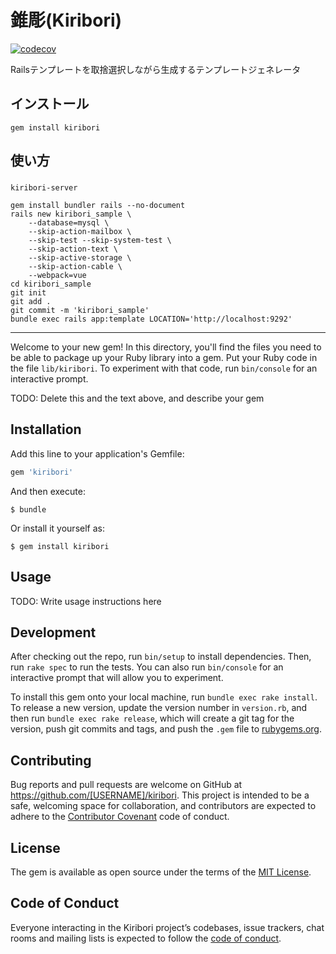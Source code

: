 # 錐彫(Kiribori)

[![codecov](https://codecov.io/gh/tk-hamaguchi/kiribori/branch/master/graph/badge.svg)](https://codecov.io/gh/tk-hamaguchi/kiribori)


Railsテンプレートを取捨選択しながら生成するテンプレートジェネレータ


## インストール

```shell
gem install kiribori
```


## 使い方

### 

```shell
kiribori-server
```
```shell
gem install bundler rails --no-document
rails new kiribori_sample \
    --database=mysql \
    --skip-action-mailbox \
    --skip-test --skip-system-test \
    --skip-action-text \
    --skip-active-storage \
    --skip-action-cable \
    --webpack=vue
cd kiribori_sample
git init
git add .
git commit -m 'kiribori_sample'
bundle exec rails app:template LOCATION='http://localhost:9292'
```


---


Welcome to your new gem! In this directory, you'll find the files you need to be able to package up your Ruby library into a gem. Put your Ruby code in the file `lib/kiribori`. To experiment with that code, run `bin/console` for an interactive prompt.

TODO: Delete this and the text above, and describe your gem

## Installation

Add this line to your application's Gemfile:

```ruby
gem 'kiribori'
```

And then execute:

    $ bundle

Or install it yourself as:

    $ gem install kiribori

## Usage

TODO: Write usage instructions here

## Development

After checking out the repo, run `bin/setup` to install dependencies. Then, run `rake spec` to run the tests. You can also run `bin/console` for an interactive prompt that will allow you to experiment.

To install this gem onto your local machine, run `bundle exec rake install`. To release a new version, update the version number in `version.rb`, and then run `bundle exec rake release`, which will create a git tag for the version, push git commits and tags, and push the `.gem` file to [rubygems.org](https://rubygems.org).

## Contributing

Bug reports and pull requests are welcome on GitHub at https://github.com/[USERNAME]/kiribori. This project is intended to be a safe, welcoming space for collaboration, and contributors are expected to adhere to the [Contributor Covenant](http://contributor-covenant.org) code of conduct.

## License

The gem is available as open source under the terms of the [MIT License](https://opensource.org/licenses/MIT).

## Code of Conduct

Everyone interacting in the Kiribori project’s codebases, issue trackers, chat rooms and mailing lists is expected to follow the [code of conduct](https://github.com/[USERNAME]/kiribori/blob/master/CODE_OF_CONDUCT.md).
